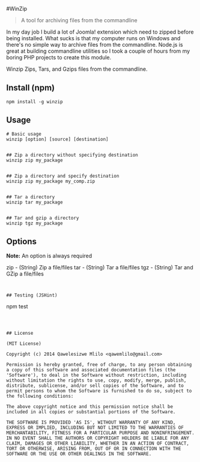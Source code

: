 #WinZip
> A tool for archiving files from the commandline

In my day job I build a lot of Joomla! extension which need to zipped before being installed. What sucks is that my computer runs on Windows and there's no simple way to archive files from the commandline. Node.js is great at building commandline utilities so I took a couple of hours from my boring PHP projects to create this module.

Winzip Zips, Tars, and Gzips files from the commandline. 


## Install (npm)
```
npm install -g winzip
```

## Usage
```
# Basic usage
winzip [option] [source] [destination]


## Zip a directory without specifying destination
winzip zip my_package


## Zip a directory and specify destination
winzip zip my_package my_comp.zip


## Tar a directory
winzip tar my_package


## Tar and gzip a directory
winzip tgz my_package
```



## Options
**Note:** An option is always required
 
zip  - (String) Zip a file/files
tar - (String)  Tar a file/files
tgz  - (String) Tar and GZip a file/files
```


## Testing (JSHint)
```
npm test
```



## License

(MIT License)

Copyright (c) 2014 Qawelesizwe Mlilo <qawemlilo@gmail.com>

Permission is hereby granted, free of charge, to any person obtaining a copy of this software and associated documentation files (the 'Software'), to deal in the Software without restriction, including without limitation the rights to use, copy, modify, merge, publish, distribute, sublicense, and/or sell copies of the Software, and to permit persons to whom the Software is furnished to do so, subject to the following conditions:

The above copyright notice and this permission notice shall be included in all copies or substantial portions of the Software.

THE SOFTWARE IS PROVIDED 'AS IS', WITHOUT WARRANTY OF ANY KIND, EXPRESS OR IMPLIED, INCLUDING BUT NOT LIMITED TO THE WARRANTIES OF MERCHANTABILITY, FITNESS FOR A PARTICULAR PURPOSE AND NONINFRINGEMENT. IN NO EVENT SHALL THE AUTHORS OR COPYRIGHT HOLDERS BE LIABLE FOR ANY CLAIM, DAMAGES OR OTHER LIABILITY, WHETHER IN AN ACTION OF CONTRACT, TORT OR OTHERWISE, ARISING FROM, OUT OF OR IN CONNECTION WITH THE SOFTWARE OR THE USE OR OTHER DEALINGS IN THE SOFTWARE.
